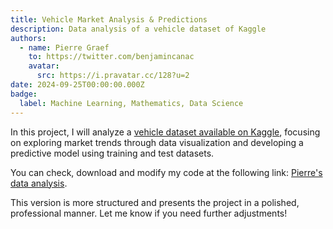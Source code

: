 ```yaml
---
title: Vehicle Market Analysis & Predictions
description: Data analysis of a vehicle dataset of Kaggle
authors:
  - name: Pierre Graef
    to: https://twitter.com/benjamincanac
    avatar:
      src: https://i.pravatar.cc/128?u=2
date: 2024-09-25T00:00:00.000Z
badge:
  label: Machine Learning, Mathematics, Data Science
---
```


In this project, I will analyze a [vehicle dataset available on Kaggle](https://www.kaggle.com/datasets/nehalbirla/vehicle-dataset-from-cardekho), focusing on exploring market trends through data visualization and developing a predictive model using training and test datasets.

You can check, download and modify my code at the following link: [Pierre's data analysis](https://www.kaggle.com/code/pierregraef/data-analysis-visualization-predict-linear-reg).

This version is more structured and presents the project in a polished, professional manner. Let me know if you need further adjustments!

